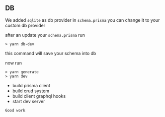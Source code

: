 ## DB

We added `sqlite` as db provider in `schema.prisma` you can change it to your custom db provider

after an update your `schema.prisma` run

```shell
> yarn db-dev
```

this command will save your schema into db

now run

```shell
> yarn generate
> yarn dev
```

- build prisma client
- build crud system
- build client graphql hooks
- start dev server

`Good work`
